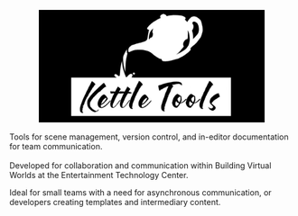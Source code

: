 <p align="center">
<img src="Logos/KettleToolsLogo.jpg" width="400" />
</p>
Tools for scene management, version control, and in-editor documentation for team communication.
<br>
<br>
Developed for collaboration and communication within Building Virtual Worlds at the Entertainment Technology Center. 

Ideal for small teams with a need for asynchronous communication, or developers creating templates and intermediary content.
